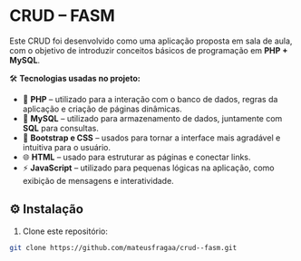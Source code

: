 # CRUD – FASM

Este CRUD foi desenvolvido como uma aplicação proposta em sala de aula, com o objetivo de introduzir conceitos básicos de programação em **PHP + MySQL**.

🛠️ **Tecnologias usadas no projeto:**

- 🐘 **PHP** – utilizado para a interação com o banco de dados, regras da aplicação e criação de páginas dinâmicas.  
- 💾 **MySQL** – utilizado para armazenamento de dados, juntamente com **SQL** para consultas.  
- 🎨 **Bootstrap e CSS** – usados para tornar a interface mais agradável e intuitiva para o usuário.  
- 🌐 **HTML** – usado para estruturar as páginas e conectar links.  
- ⚡ **JavaScript** – utilizado para pequenas lógicas na aplicação, como exibição de mensagens e interatividade.
  
## ⚙️ Instalação

1. Clone este repositório:

```bash
git clone https://github.com/mateusfragaa/crud--fasm.git
